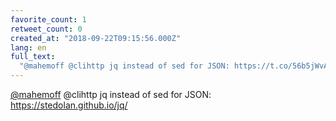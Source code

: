 ```yaml
---
favorite_count: 1
retweet_count: 0
created_at: "2018-09-22T09:15:56.000Z"
lang: en
full_text:
  "@mahemoff @clihttp jq instead of sed for JSON: https://t.co/56b5jWvAGg"
---
```


[@mahemoff](https://twitter.com/mahemoff) @clihttp jq instead of sed for JSON:
<https://stedolan.github.io/jq/>

